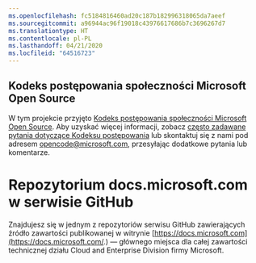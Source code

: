 ```yaml
---
ms.openlocfilehash: fc5184816460ad20c187b182996318065da7aeef
ms.sourcegitcommit: a96944ac96f19018c43976617686b7c3696267d7
ms.translationtype: HT
ms.contentlocale: pl-PL
ms.lasthandoff: 04/21/2020
ms.locfileid: "64516723"
---
```

## <a name="microsoft-open-source-code-of-conduct"></a>Kodeks postępowania społeczności Microsoft Open Source

W tym projekcie przyjęto [Kodeks postępowania społeczności Microsoft Open Source](https://opensource.microsoft.com/codeofconduct/).
Aby uzyskać więcej informacji, zobacz [często zadawane pytania dotyczące Kodeksu postępowania](https://opensource.microsoft.com/codeofconduct/faq/) lub skontaktuj się z nami pod adresem [opencode@microsoft.com](mailto:opencode@microsoft.com), przesyłając dodatkowe pytania lub komentarze.

# <a name="docsmicrosoftcom-github-repository"></a>Repozytorium docs.microsoft.com w serwisie GitHub

Znajdujesz się w jednym z repozytoriów serwisu GitHub zawierających źródło zawartości publikowanej w witrynie [https://docs.microsoft.com](https://docs.microsoft.com/.) — głównego miejsca dla całej zawartości technicznej działu Cloud and Enterprise Division firmy Microsoft. 
